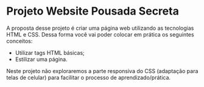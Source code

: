 # Projeto Website Pousada Secreta

A proposta desse projeto é criar uma página web utilizando as tecnologias HTML e CSS. Dessa forma você vai poder colocar em prática os seguintes conceitos:

* Utilizar tags HTML básicas;
* Estilizar uma página.
  
Neste projeto não exploraremos a parte responsiva do CSS (adaptação para telas de celular) para facilitar o processo de aprendizado/prática.

